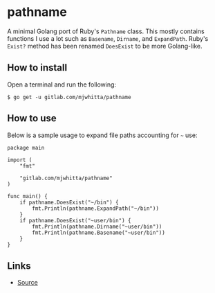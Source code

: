 # pathname

A minimal Golang port of Ruby's `Pathname` class. This mostly contains
functions I use a lot such as `Basename`, `Dirname`, and `ExpandPath`.
Ruby's `Exist?` method has been renamed `DoesExist` to be more
Golang-like.

## How to install

Open a terminal and run the following:

```
$ go get -u gitlab.com/mjwhitta/pathname
```

## How to use

Below is a sample usage to expand file paths accounting for `~` use:

```
package main

import (
    "fmt"

    "gitlab.com/mjwhitta/pathname"
)

func main() {
    if pathname.DoesExist("~/bin") {
        fmt.Println(pathname.ExpandPath("~/bin"))
    }
    if pathname.DoesExist("~user/bin") {
        fmt.Println(pathname.Dirname("~user/bin"))
        fmt.Println(pathname.Basename("~user/bin"))
    }
}
```

## Links

- [Source](https://gitlab.com/mjwhitta/pathname)
